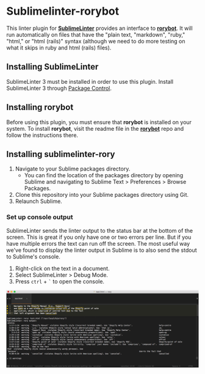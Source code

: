 # Sublimelinter-rorybot

This linter plugin for [**SublimeLinter**](http://www.sublimelinter.com/en/latest/) provides an interface to [**rorybot**](https://github.com/shopify/rory). It will run automatically on files that have the "plain text, "markdown", "ruby," "html," or "html (rails)"  syntax (although we need to do more testing on what it skips in ruby and html (rails) files).

## Installing SublimeLinter

SublimeLinter 3 must be installed in order to use this plugin. Install SublimeLinter 3 through [Package Control](http://www.sublimelinter.com/en/latest/installation.html).

## Installing rorybot

Before using this plugin, you must ensure that **rorybot** is installed on your system. To install **rorybot**, visit the readme file in the [**rorybot**](https://github.com/Shopify/rorybot) repo and follow the instructions there.

## Installing sublimelinter-rory

1. Navigate to your Sublime packages directory.
    * You can find the location of the packages directory by opening Sublime and navigating to Sublime Text > Preferences > Browse Packages.
2. Clone this repository into your Sublime packages directory using Git.
3. Relaunch Sublime. 

### Set up console output

SublimeLinter sends the linter output to the status bar at the bottom of the screen. This is great if you only have one or two errors per line. But if you have multiple errors the text can run off the screen. The most useful way we've found to display the linter output in Sublime is to also send the stdout to Sublime's console.

1. Right-click on the text in a document.
2. Select SublimeLinter > Debug Mode.
3. Press `ctrl` + `` ` `` to open the console.

![sublime-linter rorybot with console open](screenshot.png)
